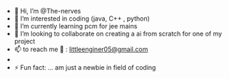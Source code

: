 - 👋 Hi, I’m @The-nerves
- 👀 I’m interested in coding (java, C++ , python) 
- 🌱 I’m currently learning pcm for jee mains 
- 💞️ I’m looking to collaborate on creating a ai from scratch for one of my project
- 📫 to reach me 📧 : littleenginer05@gmail.com
- 
- ⚡ Fun fact: ... am just a newbie in field of coding

<!---
The-nerves/The-nerves is a ✨ special ✨ repository because its `README.md` (this file) appears on your GitHub profile.
You can click the Preview link to take a look at your changes.
--->
